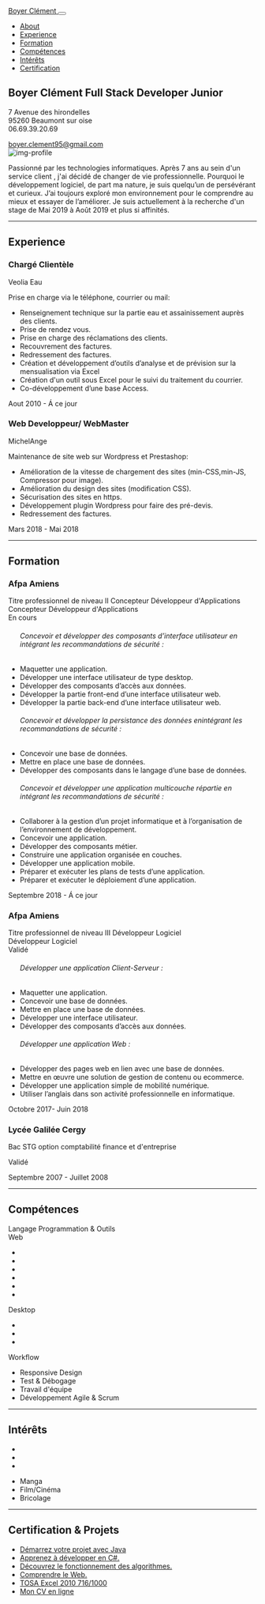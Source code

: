 <html lang="fr">

<head>

  <meta charset="utf-8">
  <meta name="viewport" content="width=device-width, initial-scale=1, shrink-to-fit=no">
  <meta name="description" content="Resume of Boyer Clément Developers">
  <meta name="author" content="Boyer Clément">


  <!-- Bootstrap core CSS -->
  <link rel="stylesheet" href="https://maxcdn.bootstrapcdn.com/bootstrap/4.0.0/css/bootstrap.min.css" integrity="sha384-  Gn5384xqQ1aoWXA+058RXPxPg6fy4IWvTNh0E263XmFcJlSAwiGgFAW/dAiS6JXm"
    crossorigin="anonymous">
  <!-- FontAwesome -->
  <link rel="stylesheet" href="https://use.fontawesome.com/releases/v5.5.0/css/all.css" integrity="sha384-B4dIYHKNBt8Bc12p+WXckhzcICo0wtJAoU8YZTY5qE0Id1GSseTk6S+L3BlXeVIU"
    crossorigin="anonymous">
  <style type="text/css">
    .markdown-body>*:first-child {
      display: none;
    }
   .markdown-body{
      position: relative;
    }
  </style>
</head>

<body data-spy="scroll" data-target=".navbar" data-offset="50" >
  <!-- Navbar -->

  <nav class="navbar navbar-expand-lg navbar-dark bg-dark fixed-top" id="sideNav">
    <a class="navbar-brand js-scroll-trigger" href="#page-top">
      <span class="d-block d-lg-none">Boyer Clément</span>
    </a>
    <button class="navbar-toggler" type="button" data-toggle="collapse" data-target="#navbarSupportedContent"
      aria-controls="navbarSupportedContent" aria-expanded="false" aria-label="Toggle navigation">
      <span class="navbar-toggler-icon"></span>
    </button>
    <div class="collapse navbar-collapse" id="navbarSupportedContent">
      <ul class="nav navbar-nav">
        <li class="nav-item">
          <a class="nav-link js-scroll-trigger mt-1" href="#about">About</a>
        </li>
        <li class="nav-item">
          <a class="nav-link js-scroll-trigger" href="#experience">Experience</a>
        </li>
        <li class="nav-item">
          <a class="nav-link js-scroll-trigger" href="#formation">Formation</a>
        </li>
        <li class="nav-item">
          <a class="nav-link js-scroll-trigger" href="#competence">Compétences</a>
        </li>
        <li class="nav-item">
          <a class="nav-link js-scroll-trigger" href="#interets">Intérêts</a>
        </li>
        <li class="nav-item">
          <a class="nav-link js-scroll-trigger" href="#certification">Certification</a>
        </li>
      </ul>
    </div>
  </nav>

  <div class="container-fluid p-0">
     <!-- Présentation -->
    <section class="resume-section p-3 p-lg-5 d-flex d-column" id="about">
      <div class="my-auto container-fluid">
        <div class="row">
          <div class="col-10">
            <h1 class="mb-4 mt-5 "> Boyer Clément Full Stack Developer Junior</h1>
            <div class="blockquote">
              <p class="mb-0">7 Avenue des hirondelles <br>
                95260 Beaumont sur oise <br>
                06.69.39.20.69<br></p>
              <a target="_blank" href="mailto:name@email.com">boyer.clement95@gmail.com</a>
            </div>
          </div>
          <span class="d-none d-lg-block col-2 mt-5">
            <img class="img-fluid img-profile rounded-circle m-4 " src="https://user-images.githubusercontent.com/33145738/49534857-f0accb00-f8c2-11e8-8f6b-938b06c0e794.jpg" alt="img-profile">
          </span>
        </div>
        <p class=" mt-2 mb-5">
          Passionné par les technologies informatiques. Après 7 ans au sein d'un service client , j'ai décidé de
          changer de vie professionnelle.
          Pourquoi le développement logiciel, de part ma nature, je suis quelqu’un de persévérant et curieux.
          J’ai toujours exploré mon environnement pour le comprendre au mieux et essayer de l’améliorer.
          Je suis actuellement à la recherche d'un stage de Mai 2019 à Août 2019 et plus si affinités.</p>
        <div class="social-icons">
          <a href="https://www.linkedin.com/in/cboyerfr/">
            <i class="fab fa-linkedin-in fa-2x"></i>
          </a>
          <a href="https://github.com/Gen0s-Dev">
            <i class="fab fa-github fa-2x"></i>
          </a>
          <a href="https://twitter.com/genOs_dev?lang=fr">
            <i class="fab fa-twitter fa-2x"></i>
          </a>
        </div>
      </div>
    </section>
    <hr class="m-0">
    <section class="resume-section p-3 p-lg-5 d-flex flex-column" id="experience">
      <div class="my-auto">
        <h2 class="mb-5 mt-5">Experience</h2>
        <div class="resume-item d-flex flex-column flex-md-row mb-5">
          <div class="resume-content mr-auto">
            <h3 class="mb-0">Chargé Clientèle</h3>
            <div class="subheading mt-1  mb-3">Veolia Eau</div>
            <p> Prise en charge via le téléphone, courrier ou mail: <br>
              <ul>
                <li> Renseignement technique sur la partie eau et assainissement auprès des clients.</li>
                <li> Prise de rendez vous.</li>
                <li> Prise en charge des réclamations des clients.</li>
                <li> Recouvrement des factures.</li>
                <li> Redressement des factures.</li>
                <li> Création et développement d’outils d’analyse et de prévision sur la mensualisation via Excel </li>
                <li> Création d'un outil sous Excel pour le suivi du traitement du courrier.</li>
                <li> Co-développement d’une base Access.</li>
              </ul>
            </p>
          </div>
          <div class="resume-date text-md-right">
            <span class="text-primary"> Aout 2010 - Á ce jour</span>
          </div>
        </div>
        <div class="resume-item d-flex flex-column flex-md-row mb-5">
          <div class="resume-content mr-auto">
            <h3 class="mb-0">Web Developpeur/ WebMaster</h3>
            <div class="subheading mt-1 mb-3">MichelAnge</div>
            <p> Maintenance de site web sur Wordpress et Prestashop:<br>
              <ul>
                <li> Amélioration de la vitesse de chargement des sites (min-CSS,min-JS, Compressor pour image).</li>
                <li> Amélioration du design des sites (modification CSS).</li>
                <li> Sécurisation des sites en https.</li>
                <li> Développement plugin Wordpress pour faire des pré-devis.</li>
                <li> Redressement des factures.</li>
              </ul>
            </p>
          </div>
          <div class="resume-date text-md-right">
            <span class="text-primary">Mars 2018 - Mai 2018</span>
          </div>
        </div>
      </div>
    </section>
    <hr class="m-0">
    <section class="resume-section p-3 p-lg-5 d-flex flex-column" id="formation">
      <div class="my-auto">
        <h2 class="mb-5 mt-5">Formation</h2>
        <div class="resume-item d-flex flex-column flex-md-row mb-5">
          <div class="resume-content mr-auto">
            <h3 class="mb-0">Afpa Amiens</h3>
            <div class="mt-1 subheading mb-3">Titre professionnel de niveau II Concepteur Développeur d'Applications</div>
            <div>Concepteur Développeur d'Applications</div>
            <span>En cours</span>
            <div class="mt-2">
              <ul>
                <h6>Concevoir et développer des composants d’interface utilisateur en intégrant les recommandations de
                  sécurité :</h6>
                  <li>Maquetter une application.</li>
                  <li>Développer une interface utilisateur de type desktop.</li>
                  <li>Développer des composants d’accès aux données.</li>
                  <li>Développer la partie front-end d’une interface utilisateur web.</li>
                  <li>Développer la partie back-end d’une interface utilisateur web.</li>
              </ul>
              <ul>
                <h6>Concevoir et développer la persistance des données enintégrant les recommandations de sécurité :</h6>
                  <li>Concevoir une base de données.</li>
                  <li>Mettre en place une base de données.</li>
                  <li>Développer des composants dans le langage d’une base de données.</li>
              </ul>
              <ul>
                <h6>Concevoir et développer une application multicouche répartie en intégrant les recommandations de
                  sécurité :</h6>
                  <li>Collaborer à la gestion d’un projet informatique et à l’organisation de l’environnement de
                    développement.</li>
                  <li>Concevoir une application.</li>
                  <li>Développer des composants métier.</li>
                  <li>Construire une application organisée en couches.</li>
                  <li>Développer une application mobile.</li>
                  <li>Préparer et exécuter les plans de tests d’une application.</li>
                  <li>Préparer et exécuter le déploiement d’une application.</li>
              </ul>
            </div>
          </div>
          <div class="resume-date text-md-right">
            <span class="text-primary">Septembre 2018 - Á ce jour</span>
          </div>
        </div>
        <div class="resume-item d-flex flex-column flex-md-row mb-5">
          <div class="resume-content mr-auto">
            <h3 class=" mb-0">Afpa Amiens</h3>
            <div class=" mt-1 subheading mb-3">Titre professionnel de niveau III Développeur Logiciel</div>
            <div>Développeur Logiciel</div>
            <span>Validé</span>
            <div class="mt-2">
              <ul>
                <h6>Développer une application Client-Serveur :</h6>
                  <li>Maquetter une application.</li>
                  <li>Concevoir une base de données.</li>
                  <li>Mettre en place une base de données.</li>
                  <li>Développer une interface utilisateur.</li>
                  <li>Développer des composants d’accès aux données.</li>
              </ul>
              <ul>
                <h6>Développer une application Web :</h6>
                  <li>Développer des pages web en lien avec une base de données.</li>
                  <li>Mettre en œuvre une solution de gestion de contenu ou ecommerce.</li>
                  <li>Développer une application simple de mobilité numérique.</li>
                  <li>Utiliser l’anglais dans son activité professionnelle en informatique.</li>
              </ul>
            </div>
          </div>
          <div class="resume-date text-md-right">
            <span class="text-primary">Octobre 2017- Juin 2018</span>
          </div>
        </div>
        <div class="resume-item d-flex flex-column flex-md-row">
          <div class="resume-content mr-auto">
            <h3 class="mb-0">Lycée Galilée Cergy</h3>
            <div class="mt-1 subheading mb-3">Bac STG option comptabilité finance et d'entreprise</div>
            <p>Validé</p>
          </div>
          <div class="resume-date text-md-right">
            <span class="text-primary">Septembre 2007 - Juillet 2008</span>
          </div>
        </div>
      </div>
    </section>
    <hr class="m-0">
    <section class="resume-section p-3 p-lg-5 d-flex flex-column" id="competence">
      <div class="my-auto">
        <h2 class="mb-5 mt-5">Compétences</h2>
        <div class="subheading mb-3">Langage Programmation &amp; Outils</div>
        <div class="text-dark display-4 text-center mt-4 mb-4 "> Web </div>
        <ul class="list-inline dev-icons text-center">
          <li class="list-inline-item">
            <i class="fab fa-html5 fa-6x"></i>
          </li>
          <li class="list-inline-item">
            <i class="fab fa-css3-alt fa-6x"></i>
          </li>
          <li class="list-inline-item">
            <i class="fab fa-js-square fa-6x"></i>
          </li>
          <li class="list-inline-item">
            <i class="fab fa-vuejs fa-6x"></i>
          </li>
          <li class="list-inline-item">
            <i class="fab fa-php fa-6x"></i>
          </li>
          <li class="list-inline-item">
            <i class="fab fa-wordpress fa-6x"></i>
          </li>
        </ul>
        <div class="text-dark display-4 text-center mt-4 mb-4 "> Desktop </div>
        <ul class="list-inline dev-icons text-center">
          <li class="list-inline-item">
            <i class="fab fa-java fa-6x"></i>
          </li>
          <li class="list-inline-item">
            <i class="fab fa-windows fa-6x"></i>
          </li>
          <li class="list-inline-item">
            <i class="fas fa-database fa-6x"></i>
          </li>
        </ul>
        <div class="subheading mb-3">Workflow</div>
        <ul class="fa-ul mb-0">
          <li>
            <i class="fa-li fa fa-check"></i>
            Responsive Design</li>
          <li>
            <i class="fa-li fa fa-check"></i>
            Test &amp; Débogage</li>
          <li>
            <i class="fa-li fa fa-check"></i>
            Travail d'équipe</li>
          <li>
            <i class="fa-li fa fa-check"></i>
            Développement Agile &amp; Scrum</li>
        </ul>
      </div>
    </section>
    <hr class="m-0">
    <section class="resume-section p-3 p-lg-5 d-flex flex-column" id="interets">
      <div class="my-auto">
        <h2 class="mb-5">Intérêts</h2>
        <ul class="list-inline dev-icons text-center mt-3">
          <li class="list-inline-item">
            <i class="fas fa-book fa-4x"></i>
          </li>
          <li class="list-inline-item">
            <i class="fas fa-film fa-4x"></i>
          </li>
          <li class="list-inline-item">
            <i class="fas fa-hammer fa-4x"></i>
          </li>
        </ul>
        <ul class="list-inline dev-icons text-center mt-3">
          <li class="list-inline-item">
            <span>Manga</span>
          </li>
          <li class="list-inline-item">
            <span>Film/Cinéma</span>
          </li>
          <li class="list-inline-item">
            <span>Bricolage</span>
          </li>
        </ul>
      </div>
    </section>
    <hr class="m-0">
    <section class="resume-section p-3 p-lg-5 d-flex flex-column" id="certification">
      <div class="my-auto">
        <h2 class="mb-5 mt-5">Certification &amp; Projets </h2>
        <ul class="fa-ul mb-0">
          <li>
            <i class="fa-li fa fa-trophy text-warning"></i>
            <a target="_blank" href="https://openclassrooms.com/fr/course-certificates/6174202108">Démarrez votre
              projet avec Java</a>
          </li>
          <li>
            <i class="fa-li fa fa-trophy text-warning"></i>
            <a target="_blank" href="https://openclassrooms.com/fr/course-certificates/2375192353">Apprenez à
              développer en C#.</a>
          </li>
          <li>
            <i class="fa-li fa fa-trophy text-warning"></i>
            <a target="_blank" href="https://openclassrooms.com/fr/course-certificates/8057994997">Découvrez le
              fonctionnement des algorithmes.</a>
          </li>
          <li>
            <i class="fa-li fa fa-trophy text-warning"></i>
            <a target="_blank" href="https://openclassrooms.com/fr/course-certificates/4599544585">Comprendre le Web.</a>
          </li>
          <li>
            <i class="fa-li fa fa-trophy text-warning"></i>
            <a target="_blank" href="https://www.isograd.com/FR/verificationcertification.php?key_str_id=2017-1681408585-5&sco=716">TOSA
              Excel 2010 716/1000</a>
          </li>
           <li>
            <i class="fa-li fa fa-trophy text-warning"></i>
            <a target="_blank" href="https://gen0s-dev.github.io/Resume/">Mon CV en ligne</a>
          </li>
        </ul>
      </div>
    </section>

  </div>
  <!-- Bootstrap core JavaScript -->
  <script src="https://code.jquery.com/jquery-3.2.1.slim.min.js" integrity="sha384-       KJ3o2DKtIkvYIK3UENzmM7KCkRr/rE9/Qpg6aAZGJwFDMVNA/GpGFF93hXpG5KkN"
    crossorigin="anonymous"></script>
  <script src="https://cdnjs.cloudflare.com/ajax/libs/popper.js/1.12.9/umd/popper.min.js" integrity="sha384-ApNbgh9B+Y1QKtv3Rn7W3mgPxhU9K/ScQsAP7hUibX39j7fakFPskvXusvfa0b4Q"
    crossorigin="anonymous"></script>
  <script src="https://maxcdn.bootstrapcdn.com/bootstrap/4.0.0/js/bootstrap.min.js" integrity="sha384-JZR6Spejh4U02d8jOt6vLEHfe/JQGiRRSQQxSfFWpi1MquVdAyjUar5+76PVCmYl"
    crossorigin="anonymous"></script>


</body>

</html>
